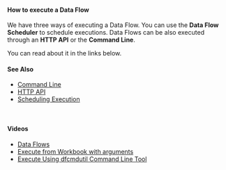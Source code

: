 
#### How to execute a Data Flow
We have three ways of executing a Data Flow. You can use the **Data Flow Scheduler** to schedule executions. Data Flows can be also executed through an **HTTP API** or the **Command Line**. 

You can read about it in the links below.
<br/>

#### See Also
* [Command Line](execution/commandline.md)
* [HTTP API](execution/httpapi.md)
* [Scheduling Execution](execution/scheduledexecution.md)


<br/>

#### Videos

* [Data Flows](../../videos/dataflows.md)
* [Execute from Workbook with arguments](https://profitbasedocs.blob.core.windows.net/videos/Data%20Flow%20-%20Execute%20from%20Workbook%20with%20arguments.mp4)
* [Execute Using dfcmdutil Command Line Tool](https://profitbasedocs.blob.core.windows.net/videos/Data%20Flow%20-%20Execute%20using%20dfcmdutil%20command%20line%20tool.mp4)

